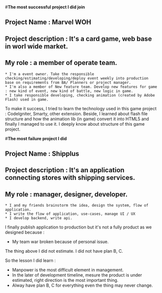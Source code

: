#__The most successful project I did join__

## Project Name : Marvel WOH
## Project description : It's a card game, web base in worl wide market.
## My role : a member of operate team. 
    * I'm a event owner. Take the responsible checking/estimating/developing/deploy event weekly into production base on requirements from BA/ Planners or project manager.
    * I'm also a member of New feature team. Develop new features for game : new kind of event, new kind of battle, new logic in game.
    * I take responsible developing, checking animation (created by Adobe Flash) used in game.

To make it success, I tried to learn the technology used in this game project : CodeIgniter, Smarty, other extension.
Beside, I learned about flash file structure and how the animation lib (in game) convert it into HTML5 and finally I managed to use it.
I deeply know about structure of this game project.


#__The most failure project I did__
## Project Name : Shipplus
## Project description : It's an application connecting stores with shipping services.
## My role : manager, designer, developer.
    * I and my friends brainstorm the idea, design the system, flow of application.
    * I write the flow of application, use-cases, manage UI / UX
    * I develop backend, write api. 

I finally publish application to production but it's not a fully product as we designed because :

 - My team war broken because of personal issue.

The thing above I did not estimate. I did not have plan B, C.

So the lesson I did learn :
 - Manpower is the most difficult element in management.
 - In the later of development timeline, mesure the product is under estimated, right direction is the most important thing.
 - Alway have plan B, C for everything even the thing may never change.